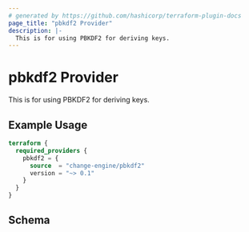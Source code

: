 ```yaml
---
# generated by https://github.com/hashicorp/terraform-plugin-docs
page_title: "pbkdf2 Provider"
description: |-
  This is for using PBKDF2 for deriving keys.
---
```


# pbkdf2 Provider

This is for using PBKDF2 for deriving keys.

## Example Usage

```terraform
terraform {
  required_providers {
    pbkdf2 = {
      source  = "change-engine/pbkdf2"
      version = "~> 0.1"
    }
  }
}
```

<!-- schema generated by tfplugindocs -->
## Schema
